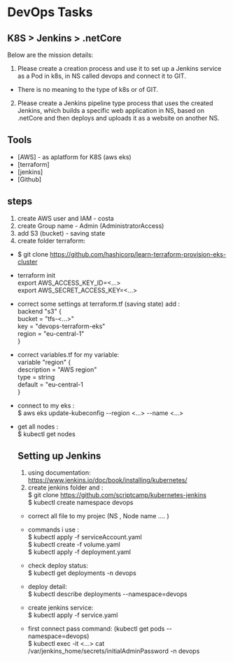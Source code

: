 # DevOps Tasks
## K8S > Jenkins > .netCore

Below are the mission details:
1. Please create a creation process and use it to set up a Jenkins service as a Pod in k8s, in NS called devops and connect it to GIT.
 - There is no meaning to the type of k8s or of GIT.
2. Please create a Jenkins pipeline type process that uses the created Jenkins,
which builds a specific web application in NS, based on .netCore
and then deploys and uploads it as a website on another NS.

## Tools

- [AWS] - as aplatform for K8S (aws eks)
- [terraform]
- [jenkins]
- [Github]

## steps
 
1. create AWS user and IAM - costa
2. create Group name - Admin (AdministratorAccess)
3. add S3 (bucket) - saving state
4. create folder terraform:
- $ git clone https://github.com/hashicorp/learn-terraform-provision-eks-cluster<br>
- terraform init<br>
    export AWS_ACCESS_KEY_ID=<...><br>
    export AWS_SECRET_ACCESS_KEY=<...><br>
- correct some settings at terraform.tf (saving state) add :<br>
    backend "s3" {<br>
     bucket = "tfs-<...>" <br>
     key = "devops-terraform-eks"<br>
     region = "eu-central-1"<br>
    }<br>
- correct variables.tf for my variable:<br>
  variable "region" {<br>
   description = "AWS region"<br>
   type        = string<br>
   default     = "eu-central-1<br>
  }<br>
- connect to my eks :<br>
   $ aws eks update-kubeconfig --region <...> --name <...><br>
- get all nodes :<br>
   $ kubectl get nodes<br>

  ## Setting up Jenkins

  1. using documentation: https://www.jenkins.io/doc/book/installing/kubernetes/
  2. create jenkins folder and :<br>
      $ git clone https://github.com/scriptcamp/kubernetes-jenkins<br>
      $ kubectl create namespace devops<br>
  - correct all file to my projec (NS , Node name .... )<br>
  - commands i use :<br>
     $ kubectl apply -f serviceAccount.yaml<br>
     $ kubectl create -f volume.yaml<br>
     $ kubectl apply -f deployment.yaml<br>
  - check deploy status:<br>
     $ kubectl get deployments -n devops<br>
  - deploy detail:<br>
     $ kubectl describe deployments --namespace=devops<br>
  - create jenkins service:<br>
     $ kubectl apply -f service.yaml<br>

  - first connect pass command: (kubectl get pods --namespace=devops)<br>
     $ kubectl exec -it <...> cat /var/jenkins_home/secrets/initialAdminPassword -n devops<br>

  
    
    
